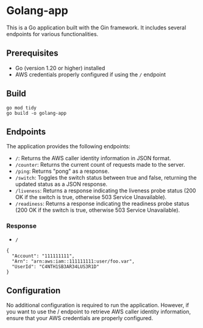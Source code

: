 # Golang-app

This is a Go application built with the Gin framework. It includes several endpoints for various functionalities.

## Prerequisites

- Go (version 1.20 or higher) installed
- AWS credentials properly configured if using the `/` endpoint

## Build

```
go mod tidy
go build -o golang-app
```

## Endpoints

The application provides the following endpoints:

- `/`: Returns the AWS caller identity information in JSON format.
- `/counter`: Returns the current count of requests made to the server.
- `/ping`: Returns "pong" as a response.
- `/switch`: Toggles the switch status between true and false, returning the updated status as a JSON response.
- `/liveness`: Returns a response indicating the liveness probe status (200 OK if the switch is true, otherwise 503 Service Unavailable).
- `/readiness`: Returns a response indicating the readiness probe status (200 OK if the switch is true, otherwise 503 Service Unavailable).

### Response
+ `/`
```=json
{
  "Account": "111111111",
  "Arn": "arn:aws:iam::111111111:user/foo.var",
  "UserId": "C4NTH1SB3AR34LUS3R1D"
}
```

## Configuration

No additional configuration is required to run the application. However, if you want to use the / endpoint to retrieve AWS caller identity information, ensure that your AWS credentials are properly configured.

